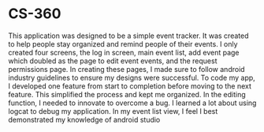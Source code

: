 # CS-360

This application was designed to be a simple event tracker. It was created to help people stay organized and remind people of their events. I only created four screens, the log in screen, main event list, add event page which doubled as the page to edit event events, and the request permissions page. In creating these pages, I made sure to follow android industry guidelines to ensure my designs were successful. 
To code my app, I developed one feature from start to completion before moving to the next feature. This simplified the process and kept me organized. In the editing function, I needed to innovate to overcome a bug. I learned a lot about using logcat to debug my application. In my event list view, I feel I best demonstrated my knowledge of android studio 
